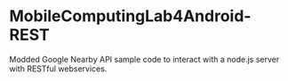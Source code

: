 # MobileComputingLab4Android-REST
Modded Google Nearby API sample code to interact with a node.js server with RESTful webservices.
